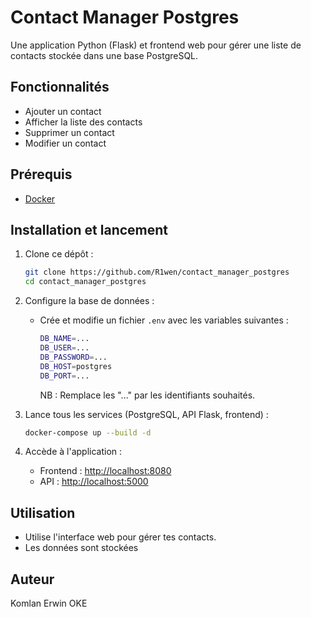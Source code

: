 # Contact Manager Postgres

Une application Python (Flask) et frontend web pour gérer une liste de contacts stockée dans une base PostgreSQL.

## Fonctionnalités

- Ajouter un contact
- Afficher la liste des contacts
- Supprimer un contact
- Modifier un contact

## Prérequis

- [Docker](https://www.docker.com/)

## Installation et lancement

1. Clone ce dépôt :
   ```sh
   git clone https://github.com/R1wen/contact_manager_postgres
   cd contact_manager_postgres
   ```

2. Configure la base de données :
   - Crée et modifie un fichier `.env` avec les variables suivantes :
     ```sh
     DB_NAME=...
     DB_USER=...
     DB_PASSWORD=...
     DB_HOST=postgres
     DB_PORT=...
     ```
     NB : Remplace les "..." par les identifiants souhaités.

3. Lance tous les services (PostgreSQL, API Flask, frontend) :
   ```sh
   docker-compose up --build -d
   ```

4. Accède à l'application :
   - Frontend : [http://localhost:8080](http://localhost:8080)
   - API : [http://localhost:5000](http://localhost:5000)

## Utilisation

- Utilise l'interface web pour gérer tes contacts.
- Les données sont stockées

## Auteur

Komlan Erwin OKE